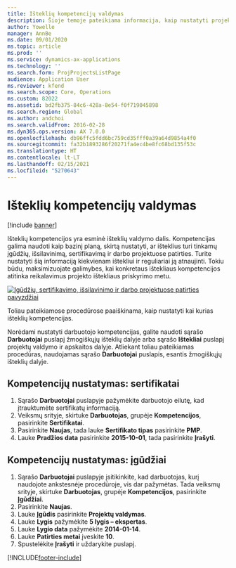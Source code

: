```yaml
---
title: Išteklių kompetencijų valdymas
description: Šioje temoje pateikiama informacija, kaip nustatyti projekto išteklių kompetencijas.
author: Yowelle
manager: AnnBe
ms.date: 09/01/2020
ms.topic: article
ms.prod: ''
ms.service: dynamics-ax-applications
ms.technology: ''
ms.search.form: ProjProjectsListPage
audience: Application User
ms.reviewer: kfend
ms.search.scope: Core, Operations
ms.custom: 82022
ms.assetid: bd2fb375-84c6-428a-8e54-f0f719045898
ms.search.region: Global
ms.author: andchoi
ms.search.validFrom: 2016-02-28
ms.dyn365.ops.version: AX 7.0.0
ms.openlocfilehash: db96ffc5fdd6bc759cd35fff0a39a64d9854a4f0
ms.sourcegitcommit: fa32b1893286f20271fa4ec4be8fc68bd135f53c
ms.translationtype: HT
ms.contentlocale: lt-LT
ms.lasthandoff: 02/15/2021
ms.locfileid: "5270643"
---
```

# <a name="manage-resource-competencies"></a>Išteklių kompetencijų valdymas

[!include [banner](../includes/banner.md)]

Išteklių kompetencijos yra esminė išteklių valdymo dalis. Kompetencijas galima naudoti kaip bazinį planą, skirtą nustatyti, ar išteklius turi tinkamų įgūdžių, išsilavinimą, sertifikavimą ir darbo projektuose patirties. Turite nustatyti šią informaciją kiekvienam ištekliui ir reguliariai ją atnaujinti. Tokiu būdu, maksimizuojate galimybes, kai konkretaus ištekliaus kompetencijos atitinka reikalavimus projekto ištekliaus priskyrimo metu.

[![Įgūdžių, sertifikavimo, išsilavinimo ir darbo projektuose patirties pavyzdžiai](./media/projectresourcing06-1024x383.jpg)](./media/projectresourcing06.jpg)

Toliau pateikiamose procedūrose paaiškinama, kaip nustatyti kai kurias išteklių kompetencijas.

Norėdami nustatyti darbuotojo kompetencijas, galite naudoti sąrašo **Darbuotojai** puslapį žmogiškųjų išteklių dalyje arba sąrašo **Ištekliai** puslapį projektų valdymo ir apskaitos dalyje. Atliekant toliau pateikiamas procedūras, naudojamas sąrašo **Darbuotojai** puslapis, esantis žmogiškųjų išteklių dalyje.

## <a name="set-up-competencies-certificates"></a>Kompetencijų nustatymas: sertifikatai

1. Sąrašo **Darbuotojai** puslapyje pažymėkite darbuotojo eilutę, kad įtrauktumėte sertifikatų informaciją.
2. Veiksmų srityje, skirtuke **Darbuotojas**, grupėje **Kompetencijos**, pasirinkite **Sertifikatai**.
3. Pasirinkite **Naujas**, tada lauke **Sertifikato tipas** pasirinkite **PMP**.
4. Lauke **Pradžios data** pasirinkite **2015-10-01**, tada pasirinkite **Įrašyti**.

## <a name="set-up-competencies-skills"></a>Kompetencijų nustatymas: įgūdžiai

1. Sąrašo **Darbuotojai** puslapyje įsitikinkite, kad darbuotojas, kurį naudojote ankstesnėje procedūroje, vis dar pažymėtas. Tada veiksmų srityje, skirtuke **Darbuotojas**, grupėje **Kompetencijos**, pasirinkite **Įgūdžiai**.
2. Pasirinkite **Naujas**.
3. Lauke **Įgūdis** pasirinkite **Projektų valdymas**.
4. Lauke **Lygis** pažymėkite **5 lygis – ekspertas**.
5. Lauke **Lygio data** pažymėkite **2014-01-14**.
6. Lauke **Patirties metai** įveskite **10**.
7. Spustelėkite **Įrašyti** ir uždarykite puslapį.


[!INCLUDE[footer-include](../includes/footer-banner.md)]